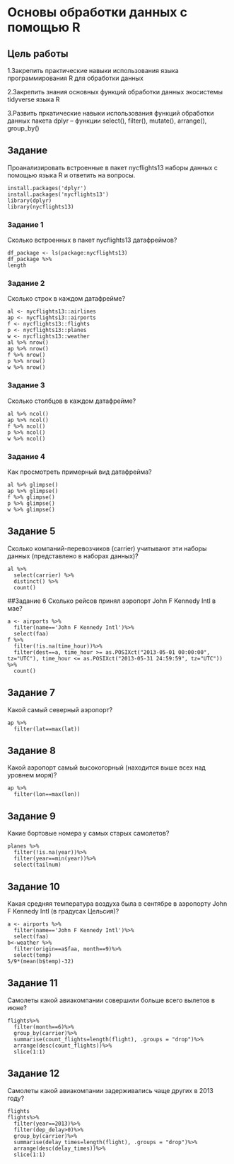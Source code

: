 #  Основы обработки данных с помощью R

## Цель работы
1.Закрепить практические навыки использования языка программирования R для обработки данных

2.Закрепить знания основных функций обработки данных экосистемы tidyverse языка R

3.Развить пркатические навыки использования функций обработки данных пакета dplyr – функции select(), filter(), mutate(), arrange(), group_by()

## Задание
Проанализировать встроенные в пакет nycflights13 наборы данных с помощью языка R и ответить на вопросы.
```{r}
install.packages('dplyr')
install.packages('nycflights13')
library(dplyr)
library(nycflights13)
```

### Задание 1
Сколько встроенных в пакет nycflights13 датафреймов?
```{r}
df_package <- ls(package:nycflights13)
df_package %>%
length
```
### Задание 2
Сколько строк в каждом датафрейме?
```{r}
al <- nycflights13::airlines
ap <- nycflights13::airports
f <- nycflights13::flights
p <- nycflights13::planes
w <- nycflights13::weather
al %>% nrow() 
ap %>% nrow()
f %>% nrow()
p %>% nrow()
w %>% nrow()
```

### Задание 3
Сколько столбцов в каждом датафрейме?
```{r}
al %>% ncol() 
ap %>% ncol()
f %>% ncol()
p %>% ncol()
w %>% ncol()
```

### Задание 4
 Как просмотреть примерный вид датафрейма?
```{r}
al %>% glimpse() 
ap %>% glimpse() 
f %>% glimpse() 
p %>% glimpse() 
w %>% glimpse() 
```


## Задание 5
Сколько компаний-перевозчиков (carrier) учитывают эти наборы данных (представлено в наборах данных)?
```{r}
al %>%
  select(carrier) %>%
  distinct() %>%
  count()
```


##Задание 6
Сколько рейсов принял аэропорт John F Kennedy Intl в мае?
```{r}
a <- airports %>%
  filter(name=='John F Kennedy Intl')%>%
  select(faa)
f %>%
  filter(!is.na(time_hour))%>%
  filter(dest==a, time_hour >= as.POSIXct("2013-05-01 00:00:00", tz="UTC"), time_hour <= as.POSIXct("2013-05-31 24:59:59", tz="UTC")) %>%
  count()
```
## Задание 7
Какой самый северный аэропорт?
```{r}
ap %>%
  filter(lat==max(lat))
```


## Задание 8
Какой аэропорт самый высокогорный (находится выше всех над уровнем моря)?
```{r}
ap %>%
  filter(lon==max(lon))
```

## Задание 9
Какие бортовые номера у самых старых самолетов?
```{r}
planes %>%
  filter(!is.na(year))%>%
  filter(year==min(year))%>%
  select(tailnum)
```


## Задание 10
Какая средняя температура воздуха была в сентябре в аэропорту John F Kennedy Intl (в градусах Цельсия)?
```{r}
a <- airports %>%
  filter(name=='John F Kennedy Intl')%>%
  select(faa)
b<-weather %>%
  filter(origin==a$faa, month==9)%>%
  select(temp)
5/9*(mean(b$temp)-32)
```


## Задание 11
Самолеты какой авиакомпании совершили больше всего вылетов в июне?
```{r}
flights%>%
  filter(month==6)%>%
  group_by(carrier)%>%
  summarise(count_flights=length(flight), .groups = "drop")%>%
  arrange(desc(count_flights))%>%
  slice(1:1)
```



## Задание 12
Самолеты какой авиакомпании задерживались чаще других в 2013 году?
```{r}
flights
flights%>%
  filter(year==2013)%>%
  filter(dep_delay>0)%>%
  group_by(carrier)%>%
  summarise(delay_times=length(flight), .groups = "drop")%>%
  arrange(desc(delay_times))%>%
  slice(1:1)
```
